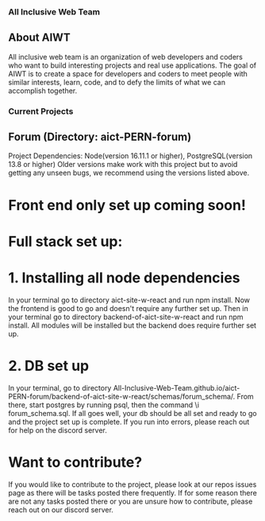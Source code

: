 ### All Inclusive Web Team

## About AIWT

All inclusive web team is an organization of web developers and coders who want to build interesting projects and real
use applications. The goal of AIWT is to create a space for developers and coders to meet people with similar interests,
learn, code, and to defy the limits of what we can accomplish together.

### Current Projects

## Forum (Directory: aict-PERN-forum)

Project Dependencies: Node(version 16.11.1 or higher), PostgreSQL(version 13.8 or higher)
Older versions make work with this project but to avoid getting any unseen bugs, we recommend using the versions listed above.

# Front end only set up coming soon!

# Full stack set up:

# 1. Installing all node dependencies

In your terminal go to directory aict-site-w-react and run npm install. Now the frontend is good to go and doesn't require any further set up.
Then in your terminal go to directory backend-of-aict-site-w-react and run npm install. All modules will be installed but the backend does require
further set up.

# 2. DB set up

In your terminal, go to directory All-Inclusive-Web-Team.github.io/aict-PERN-forum/backend-of-aict-site-w-react/schemas/forum_schema/.
From there, start postgres by running psql, then the command \i forum_schema.sql. If all goes well, your db should be all set and ready to go
and the project set up is complete. If you run into errors, please reach out for help on the discord server.

# Want to contribute?

If you would like to contribute to the project, please look at our repos issues page as there will be tasks posted there frequently. If for some
reason there are not any tasks posted there or you are unsure how to contribute, please reach out on our discord server.
